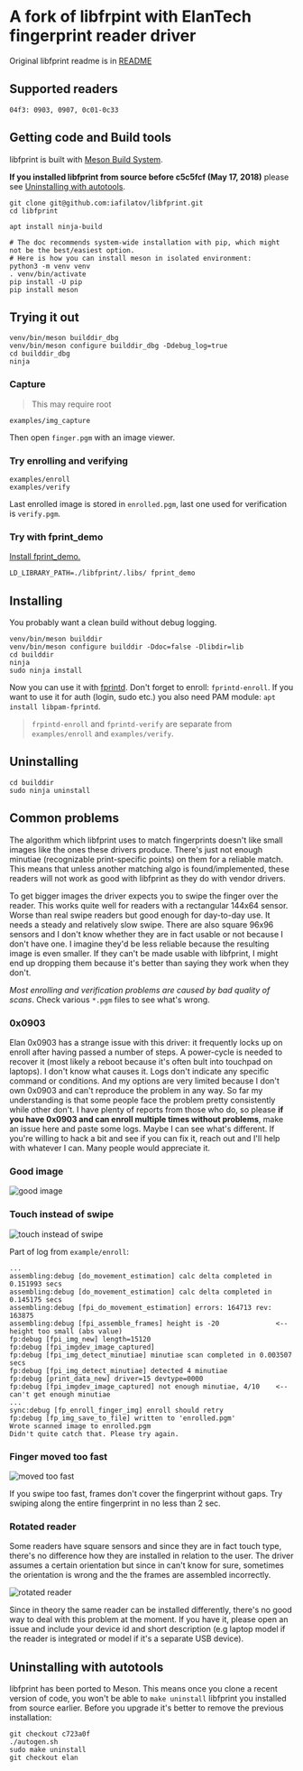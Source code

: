 # A fork of libfrpint with ElanTech fingerprint reader driver

Original libfprint readme is in [README](README)

## Supported readers

`04f3: 0903, 0907, 0c01-0c33`

## Getting code and Build tools

libfprint is built with [Meson Build System](http://mesonbuild.com/Quick-guide.html).

**If you installed libfprint from source before c5c5fcf (May 17, 2018)** please see [Uninstalling with autotools](#uninstalling-with-autotools).

```
git clone git@github.com:iafilatov/libfprint.git
cd libfprint

apt install ninja-build

# The doc recommends system-wide installation with pip, which might not be the best/easiest option.
# Here is how you can install meson in isolated environment:
python3 -m venv venv
. venv/bin/activate
pip install -U pip
pip install meson
```

## Trying it out

```
venv/bin/meson builddir_dbg
venv/bin/meson configure builddir_dbg -Ddebug_log=true
cd builddir_dbg
ninja
```

### Capture

> This may require root

```
examples/img_capture
```

Then open `finger.pgm` with an image viewer.


### Try enrolling and verifying

```
examples/enroll
examples/verify
```

Last enrolled image is stored in `enrolled.pgm`, last one used for verification is `verify.pgm`.

### Try with fprint_demo

[Install fprint_demo.](https://www.freedesktop.org/wiki/Software/fprint/Download/)

```
LD_LIBRARY_PATH=./libfprint/.libs/ fprint_demo
```

## Installing

You probably want a clean build without debug logging.

```
venv/bin/meson builddir
venv/bin/meson configure builddir -Ddoc=false -Dlibdir=lib
cd builddir
ninja
sudo ninja install
```

Now you can use it with [fprintd](https://www.freedesktop.org/wiki/Software/fprint/fprintd/). Don't forget to enroll: `fprintd-enroll`. If you want to use it for auth (login, sudo etc.) you also need PAM module: `apt install libpam-fprintd`.

> `frpintd-enroll` and `fprintd-verify` are separate from `examples/enroll` and `examples/verify`.

## Uninstalling

```
cd builddir
sudo ninja uninstall
```

## Common problems

The algorithm which libfprint uses to match fingerprints doesn't like small images like the ones these drivers produce. There's just not enough minutiae (recognizable print-specific points) on them for a reliable match. This means that unless another matching algo is found/implemented, these readers will not work as good with libfprint as they do with vendor drivers.

To get bigger images the driver expects you to swipe the finger over the reader. This works quite well for readers with a rectangular 144x64 sensor. Worse than real swipe readers but good enough for day-to-day use. It needs a steady and relatively slow swipe. There are also square 96x96 sensors and I don't know whether they are in fact usable or not because I don't have one. I imagine they'd be less reliable because the resulting image is even smaller. If they can't be made usable with libfprint, I might end up dropping them because it's better than saying they work when they don't.

*Most enrolling and verification problems are caused by bad quality of scans*. Check various `*.pgm` files to see what's wrong.


### 0x0903

Elan 0x0903 has a strange issue with this driver: it frequently locks up on enroll after having passed a number of steps. A power-cycle is needed to recover it (most likely a reboot because it's often bult into touchpad on laptops). I don't know what causes it. Logs don't indicate any specific command or conditions. And my options are very limited because I don't own 0x0903 and can't reproduce the problem in any way. So far my understanding is that some people face the problem pretty consistently while other don't. I have plenty of reports from those who do, so please **if you have 0x0903 and can enroll multiple times without problems**, make an issue here and paste some logs. Maybe I can see what's different. If you're willing to hack a bit and see if you can fix it, reach out and I'll help with whatever I can. Many people would appreciate it.


### Good image

![good image](img/good.png)

### Touch instead of swipe

![touch instead of swipe](img/touch.png)

Part of log from `example/enroll`:
```
...
assembling:debug [do_movement_estimation] calc delta completed in 0.151993 secs
assembling:debug [do_movement_estimation] calc delta completed in 0.145175 secs
assembling:debug [fpi_do_movement_estimation] errors: 164713 rev: 163875
assembling:debug [fpi_assemble_frames] height is -20              <-- height too small (abs value)
fp:debug [fpi_img_new] length=15120
fp:debug [fpi_imgdev_image_captured]
fp:debug [fpi_img_detect_minutiae] minutiae scan completed in 0.003507 secs
fp:debug [fpi_img_detect_minutiae] detected 4 minutiae
fp:debug [print_data_new] driver=15 devtype=0000
fp:debug [fpi_imgdev_image_captured] not enough minutiae, 4/10    <-- can't get enough minutiae
...
sync:debug [fp_enroll_finger_img] enroll should retry
fp:debug [fp_img_save_to_file] written to 'enrolled.pgm'
Wrote scanned image to enrolled.pgm
Didn't quite catch that. Please try again.
```

### Finger moved too fast

![moved too fast](img/fast.png)

If you swipe too fast, frames don't cover the fingerprint without gaps. Try swiping along the entire fingerprint in no less than 2 sec.

### Rotated reader

Some readers have square sensors and since they are in fact touch type, there's no difference how they are installed in relation to the user. The driver assumes a certain orientation but since in can't know for sure, sometimes the orientation is wrong and the the frames are assembled incorrectly.

![rotated reader](img/rotated.png)

Since in theory the same reader can be installed differently, there's no good way to deal with this problem at the moment. If you have it, please open an issue and include your device id and short description (e.g laptop model if the reader is integrated or model if it's a separate USB device).


## Uninstalling with autotools

libfprint has been ported to Meson. This means once you clone a recent version of code, you won't be able to `make uninstall` libfprint you installed from source earlier. Before you upgrade it's better to remove the previous installation:

```
git checkout c723a0f
./autogen.sh
sudo make uninstall
git checkout elan
```
